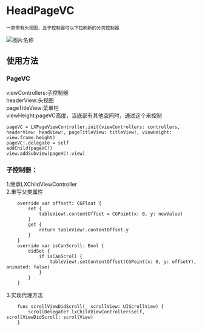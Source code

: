 # HeadPageVC
    一款带有头视图，且子控制器可以下拉刷新的分页控制器
![图片名称](https://github.com/alwayns/HeadPageVC/blob/HeadPageVC/pagevc.gif) 

## 使用方法
### PageVC
viewControllers:子控制器<br>
headerView:头视图<br>
pageTitleView:菜单栏<br>
viewHeight:pageVC高度，当底部有其他空间时，通过这个来控制<br>
```
pageVC = LXPageViewController.init(viewControllers: controllers, headerView: headView!, pageTitleView: titleView!, viewHeight: view.frame.height)
pageVC!.delegate = self
addChild(pageVC!)
view.addSubview(pageVC!.view)
```
### 子控制器：
1.继承LXChildViewController<br>
2.重写父类属性<br>
```
    override var offsetY: CGFloat {
        set {
            tableView!.contentOffset = CGPoint(x: 0, y: newValue)
        }
        get {
            return tableView!.contentOffset.y
        }
    }
    override var isCanScroll: Bool {
        didSet {
            if isCanScroll {
                tableView!.setContentOffset(CGPoint(x: 0, y: offsetY), animated: false)
            }
        }
    }
```
3.实现代理方法<br>
```
    func scrollViewDidScroll(_ scrollView: UIScrollView) {
        scrollDelegate?.lxChildViewController(self, scrollViewDidScroll: scrollView)
    }
 ```

